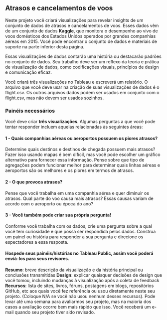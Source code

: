 ## Atrasos e cancelamentos de voos
Neste projeto você criará visualizações para revelar insights de um conjunto de dados de atrasos e cancelamentos de voos. Esses dados vêm de um conjunto de dados **Kaggle**, que monitora o desempenho ao vivo de voos domésticos dos Estados Unidos operados por grandes companhias aéreas em 2015. Você pode encontrar o conjunto de dados e materiais de suporte na parte inferior desta página.

Essas visualizações de dados contarão uma história ou destacarão padrões no conjunto de dados. Seu trabalho deve ser um reflexo da teoria e prática de visualização de dados, como codificações visuais, princípios de design e comunicação eficaz.

Você criará três visualizações no Tableau e escreverá um relatório. O arquivo que você deve usar na criação de suas visualizações de dados é o flight.csv. Os outros arquivos dados podem ser usados em conjunto com o flight.csv, mas não devem ser usados sozinhos.

### Painéis necessários
Você deve criar **três visualizações**. Algumas perguntas a que você pode tentar responder incluem aquelas relacionadas às seguintes áreas:

#### 1 - Quais companhias aéreas ou aeroportos possuem os piores atrasos? 

Determine quais destinos e destinos de chegada possuem mais atrasos? Fazer isso usando mapas é bem difícil, mas você pode escolher um gráfico alternativo para fornecer essa informação. Pense sobre que tipo de agregações podem funcionar melhor para determinar quais linhas aéreas e aeroportos são os melhores e os piores em termos de atrasos.


#### 2 - O que provoca atrasos?

Pense que você trabalha em uma companhia aérea e quer diminuir os atrasos. Qual parte do voo causa mais atrasos? Essas causas variam de acordo com o aeroporto ou época do ano?


#### 3 - Você também pode criar sua própria pergunta!

Conforme você trabalha com os dados, crie uma pergunta sobre a qual você tem curiosidade e que possa ser respondida pelos dados. Construa um painel ou história para responder a sua pergunta e direcione os espectadores a essa resposta.

#### Hospede seus painéis/histórias no Tableau Public, assim você poderá enviá-los para seus revisores.


**Resumo**: breve descrição da visualização e da história principal ou conclusões transmitidas
**Design**: explicar quaisquer decisões de design que você tomou, incluindo mudanças à visualização após a coleta de feedback
**Recursos**: lista de sites, livros, fóruns, postagens em blogs, repositórios GitHub, etc aos quais você fez referência ou usou diretamente neste seu projeto. (Coloque N/A se você não usou nenhum desses recursos).
Pode levar até uma semana para avaliarmos seu projeto, mas na maioria dos casos a avaliação ocorre bem mais rápido que isso. Você receberá um e-mail quando seu projeto tiver sido revisado.